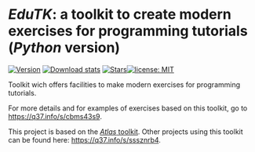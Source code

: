# *EduTK*: a toolkit to create modern exercises for programming tutorials (*Python* version)

[![Version](https://img.shields.io/pypi/v/edutk?color=90b4ed&label=latest)](https://pypi.org/project/edutk/) [![Download stats](https://img.shields.io/pypi/dm/edutk.svg)](https://pypistats.org/packages/edutk) [![Stars](https://img.shields.io/github/stars/epeios-q37/edutk-python.svg?style=social)](https://github.com/epeios-q37/edutk-python)[![license: MIT](https://img.shields.io/github/license/epeios-q37/edutk-python)](https://github.com/epeios-q37/edutk-python/blob/master/LICENSE)

Toolkit wich offers facilities to make modern exercises for programming tutorials.

For more details and for examples of exercises based on this toolkit, go to <https://q37.info/s/cbms43s9>.

This project is based on the [*Atlas* toolkit](https://atlastk.org). Other projects using this toolkit can be found here: <https://q37.info/s/sssznrb4>.
